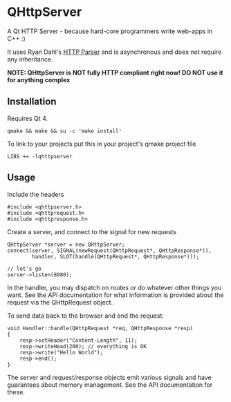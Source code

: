 QHttpServer
===========

A Qt HTTP Server - because hard-core programmers write web-apps in C++ :)

It uses Ryan Dahl's [HTTP Parser](https://github.com/joyent/http-parser) and is asynchronous and does not require any inheritance.

**NOTE: QHttpServer is NOT fully HTTP compliant right now! DO NOT use it for
anything complex**

Installation
------------

Requires Qt 4.

    qmake && make && su -c 'make install'

To link to your projects put this in your project's qmake project file

    LIBS += -lqhttpserver

Usage
-----

Include the headers

    #include <qhttpserver.h>
    #include <qhttprequest.h>
    #include <qhttpresponse.h>

Create a server, and connect to the signal for new requests

    QHttpServer *server = new QHttpServer;
    connect(server, SIGNAL(newRequest(QHttpRequest*, QHttpResponse*)),
            handler, SLOT(handle(QHttpRequest*, QHttpResponse*)));

    // let's go
    server->listen(8080);

In the handler, you may dispatch on routes or do whatever other things
you want. See the API documentation for what information
is provided about the request via the QHttpRequest object.

To send data back to the browser and end the request:

    void Handler::handle(QHttpRequest *req, QHttpResponse *resp)
    {
    	resp->setHeader("Content-Length", 11);
    	resp->writeHead(200); // everything is OK
    	resp->write("Hello World");
    	resp->end();
    }

The server and request/response objects emit various signals
and have guarantees about memory management. See the API documentation for
these.
